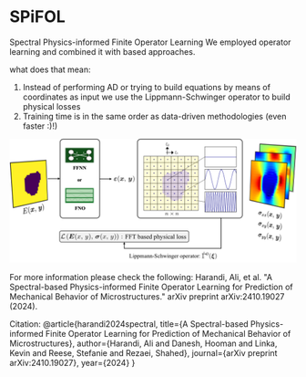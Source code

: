 # SPiFOL
Spectral Physics-informed Finite Operator Learning
We employed operator learning and combined it with based approaches. 


what does that mean:
1) Instead of performing AD or trying to build equations by means of coordinates as input
   we use the Lippmann-Schwinger operator to build physical losses
2) Training time is in the same order as data-driven methodologies (even faster :)!)

![SPiFOL: microstructure to mechanical response](spifol_micro_to_stresses.png)

For more information please check the following:
Harandi, Ali, et al. "A Spectral-based Physics-informed Finite Operator Learning for Prediction of Mechanical Behavior of Microstructures." arXiv preprint arXiv:2410.19027 (2024).


Citation: 
@article{harandi2024spectral,
  title={A Spectral-based Physics-informed Finite Operator Learning for Prediction of Mechanical Behavior of Microstructures},
  author={Harandi, Ali and Danesh, Hooman and Linka, Kevin and Reese, Stefanie and Rezaei, Shahed},
  journal={arXiv preprint arXiv:2410.19027},
  year={2024}
}  
